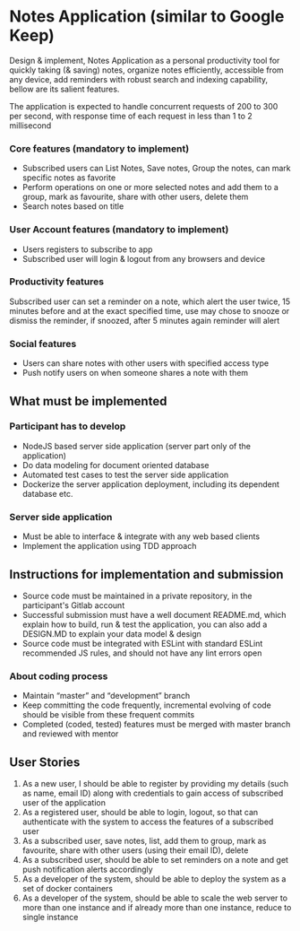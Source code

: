 # Notes Application (similar to Google Keep)

Design & implement, Notes Application as a personal productivity tool for quickly taking (& saving) notes, organize notes efficiently, accessible from any device, add reminders with robust search and indexing capability, bellow are its salient features.

The application is expected to handle concurrent requests of 200 to 300 per second, with response time of each request in less than 1 to 2 millisecond

### Core features (mandatory to implement)

- Subscribed users can List Notes, Save notes, Group  the notes, can mark specific notes as favorite
- Perform operations on one or more selected notes and add them to a group, mark as favourite, share with other users, delete them
- Search notes based on title

### User Account features (mandatory to implement)

- Users registers to subscribe to app
- Subscribed user will login & logout from any browsers and device

### Productivity features

Subscribed user can set a reminder on a note, which alert the user twice, 15 minutes before and at the exact specified time, use may chose to snooze or dismiss the reminder, if snoozed, after 5 minutes again reminder will alert

### Social features

- Users can share notes with other users with specified access type
- Push notify users on when someone shares a note with them


## What must be implemented

### Participant has to develop

- NodeJS based server side application (server part only of the application)
- Do data modeling for document oriented database
- Automated test cases to test the server side application
- Dockerize the server application deployment, including its dependent database etc.

### Server side application

- Must be able to interface & integrate with any web based clients
- Implement the application using TDD approach


## Instructions for implementation and submission

- Source code must be maintained in a private repository, in the participant's Gitlab account
- Successful submission must have a well document README.md, which explain how to build, run & test the application, you can also add a DESIGN.MD to explain your data model & design
- Source code must be integrated with ESLint with standard ESLint recommended JS rules, and should not have any lint errors open

### About coding process

- Maintain “master” and “development” branch
- Keep committing the code frequently, incremental evolving of code should be visible from these frequent commits
- Completed (coded, tested) features must be merged with master branch and reviewed with mentor


## User Stories

1. As a new user, I should be able to register by providing my details (such as name, email ID) along with credentials to gain access of subscribed user of the application
2. As a registered user, should be able to login, logout, so that can authenticate with the system to access the features of a subscribed user
3. As a subscribed user, save notes, list, add them to group, mark as favourite, share with other users (using their email ID), delete
4. As a subscribed user, should be able to set reminders on a note and get push notification alerts accordingly 
5. As a developer of the system, should be able to deploy the system as a set of docker containers
6. As a developer of the system, should be able to scale the web server to more than one instance and if already more than one instance, reduce to single instance